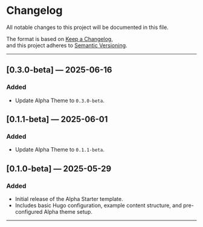 # Changelog

All notable changes to this project will be documented in this file.

The format is based on [Keep a Changelog](https://keepachangelog.com/en/1.0.0/),  
and this project adheres to [Semantic Versioning](https://semver.org/spec/v2.0.0.html).

---
<!-- ##[Unreleased]-->
## [0.3.0-beta] — 2025-06-16
### Added
- Update Alpha Theme to `0.3.0-beta`.

## [0.1.1-beta] — 2025-06-01
### Added
- Update Alpha Theme to `0.1.1-beta`.

## [0.1.0-beta] — 2025-05-29
### Added
- Initial release of the Alpha Starter template.
- Includes basic Hugo configuration, example content structure, and pre-configured Alpha theme setup.

---
